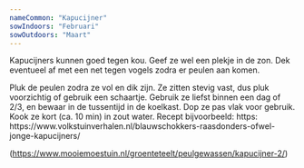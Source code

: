 ```yaml
---
nameCommon: "Kapucijner"
sowIndoors: "Februari"
sowOutdoors: "Maart"
---
```

<p class="plant-content">Kapucijners kunnen goed tegen kou. Geef ze wel een plekje in de zon. Dek eventueel af met een net tegen vogels zodra er peulen aan komen.</p>

<p class="plant-content">Pluk de peulen zodra ze vol en dik zijn. Ze zitten stevig vast, dus pluk voorzichtig of gebruik een schaartje. Gebruik ze liefst binnen een dag of 2/3, en bewaar in de tussentijd in de koelkast. Dop ze pas vlak voor gebruik. Kook ze kort (ca. 10 min) in zout water. Recept bijvoorbeeld: https: <a>https://www.volkstuinverhalen.nl/blauwschokkers-raasdonders-ofwel-jonge-kapucijners/</a></p>

(<a>https://www.mooiemoestuin.nl/groenteteelt/peulgewassen/kapucijner-2/</a>)
